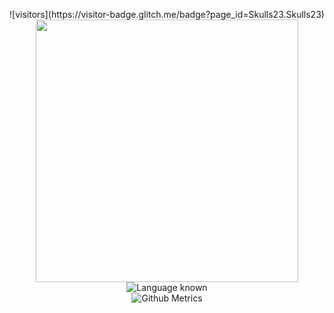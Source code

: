 



<!--
**Skulls23/Skulls23** is a ✨ _special_ ✨ repository because its `README.md` (this file) appears on your GitHub profile. -->
<!-- <p align="center"><img alt="GitHub Stats" src="https://github-readme-stats.vercel.app/api?username=skulls23i&show_icons=true&title_color=fff&icon_color=82d4f7&text_color=d1dae3&bg_color=090909"> </p> -->

<p align="center">
![visitors](https://visitor-badge.glitch.me/badge?page_id=Skulls23.Skulls23)
<img width="420" align="center" src="https://github-readme-stats.vercel.app/api?username=Skulls23&hide_border=true&theme=midnight-purple&show_icons=true&count_private=true" />
<br/>
<img src="https://github-readme-stats.vercel.app/api/top-langs/?username=Skulls23&layout=compact&theme=midnight-purple&langs_count=10" alt="Language known">
<br/>
<img src="https://metrics.lecoq.io/Skulls23" alt="Github Metrics">

<!--
Here are some ideas to get you started:
-->
<!--
- 🔭 I’m currently working on many projects due to highschool.
- 🌱 I’m currently learning php.
- 👯 I’m looking to collaborate on ...
- 🤔 I’m looking for help with ...
- 💬 Ask me about ...
- 📫 How to reach me: florian.boireau.pro@hotmail.com
- 😄 Pronouns: ...
- ⚡ Fun fact: ...
-->

</p>
